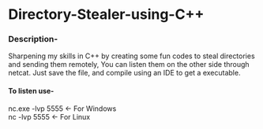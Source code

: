 # Directory-Stealer-using-C++
  
### Description-
Sharpening my skills in C++ by creating some fun codes to steal directories and sending them remotely, You can listen them on the other side through netcat.
Just save the file, and compile using an IDE to get a executable.

#### To listen use-
 
nc.exe -lvp 5555                   <- For Windows    
nc -lvp 5555                       <- For Linux

